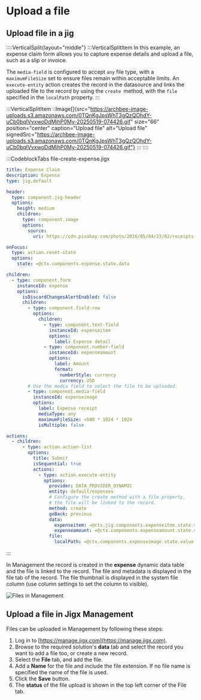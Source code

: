 # Upload a file

## Upload file in a jig

::::VerticalSplit{layout="middle"}
:::VerticalSplitItem
In this example, an expense claim form allows you to capture expense details and upload a file, such as a slip or invoice.

The `media-field` is configured to accept `any` file type, with a `maximumFileSize` set to ensure files remain within acceptable limits. An `execute-entity` action creates the record in the datasource and links the uploaded file to the record by using the `create `method, with the `file` specified in the `localPath` property.
:::

:::VerticalSplitItem
::Image[]{src="https://archbee-image-uploads.s3.amazonaws.com/0TQnKgJpsWhT3gQzQOhdY-uCb0bqIVvxwoDdMihP0My-20250519-074426.gif" size="66" position="center" caption="Upload file" alt="Upload file" signedSrc="https://archbee-image-uploads.s3.amazonaws.com/0TQnKgJpsWhT3gQzQOhdY-uCb0bqIVvxwoDdMihP0My-20250519-074426.gif"}
:::
::::

:::CodeblockTabs
file-create-expense.jigx

```yaml
title: Expense Claim
description: Expense
type: jig.default

header:
  type: component.jig-header
  options:
    height: medium
    children:
      type: component.image
      options:
        source:
          uri: https://cdn.pixabay.com/photo/2016/05/04/23/02/receipts-1372960_1280.jpg

onFocus:
  type: action.reset-state
  options:
    state: =@ctx.components.expense.state.data

children:
  - type: component.form
    instanceId: expense
    options:
      isDiscardChangesAlertEnabled: false
      children:
        - type: component.field-row
          options:
            children:
              - type: component.text-field
                instanceId: expenseitem
                options:
                  label: Expense detail
              - type: component.number-field
                instanceId: expenseamount
                options:
                  label: Amount
                  format:
                    numberStyle: currency
                    currency: USD
        # Use the media field to select the file to be uploaded.           
        - type: component.media-field
          instanceId: expenseimage
          options:
            label: Expense receipt
            mediaType: any
            maximumFileSize: =500 * 1024 * 1024
            isMultiple: false

actions:
  - children:
      - type: action.action-list
        options:
          title: Submit
          isSequential: true
          actions:
            - type: action.execute-entity
              options:
                provider: DATA_PROVIDER_DYNAMIC
                entity: default/expenses
                # Configure the create method with a file property,
                # the file will be linked to the record.
                method: create
                goBack: previous
                data:
                  expenseitem: =@ctx.jig.components.expenseitem.state.value
                  expenseamount: =@ctx.components.expenseamount.state.value
                file: 
                  localPath: =@ctx.components.expenseimage.state.value
```
:::

In Management the record is created in the **expense** dynamic data table and the file is linked to the record. The file and metadata is displayed in the file tab of the record. The file thumbnail is displayed in the system file column (use column settings to set the column to visible).

![Files in Management](https://archbee-image-uploads.s3.amazonaws.com/0TQnKgJpsWhT3gQzQOhdY--_meerV3mLUQB6DlK4OWi-20250519-075245.gif "Files in Management")

## Upload a file in Jigx Management

Files can be uploaded in Management by following these steps:

1. Log in to [https://manage.jigx.com](https://manage.jigx.com).
2. Browse to the required solution's **data** tab and select the record you want to add a file too, or create a new record.
3. Select the **File** tab, and add the file.
4. Add a **Name** for the file and include the file extension. If no file name is specified the name of the file is used.
5. Click the **Save** button.
6. The **status** of the file upload is shown in the top left corner of the File tab.

